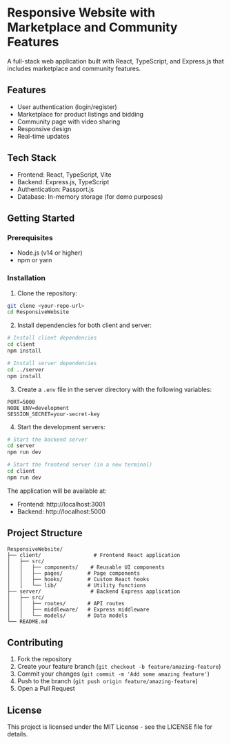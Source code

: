 # Responsive Website with Marketplace and Community Features

A full-stack web application built with React, TypeScript, and Express.js that includes marketplace and community features.

## Features

- User authentication (login/register)
- Marketplace for product listings and bidding
- Community page with video sharing
- Responsive design
- Real-time updates

## Tech Stack

- Frontend: React, TypeScript, Vite
- Backend: Express.js, TypeScript
- Authentication: Passport.js
- Database: In-memory storage (for demo purposes)

## Getting Started

### Prerequisites

- Node.js (v14 or higher)
- npm or yarn

### Installation

1. Clone the repository:
```bash
git clone <your-repo-url>
cd ResponsiveWebsite
```

2. Install dependencies for both client and server:
```bash
# Install client dependencies
cd client
npm install

# Install server dependencies
cd ../server
npm install
```

3. Create a `.env` file in the server directory with the following variables:
```
PORT=5000
NODE_ENV=development
SESSION_SECRET=your-secret-key
```

4. Start the development servers:
```bash
# Start the backend server
cd server
npm run dev

# Start the frontend server (in a new terminal)
cd client
npm run dev
```

The application will be available at:
- Frontend: http://localhost:3001
- Backend: http://localhost:5000

## Project Structure

```
ResponsiveWebsite/
├── client/                 # Frontend React application
│   ├── src/
│   │   ├── components/    # Reusable UI components
│   │   ├── pages/        # Page components
│   │   ├── hooks/        # Custom React hooks
│   │   └── lib/          # Utility functions
├── server/                # Backend Express application
│   ├── src/
│   │   ├── routes/       # API routes
│   │   ├── middleware/   # Express middleware
│   │   └── models/       # Data models
└── README.md
```

## Contributing

1. Fork the repository
2. Create your feature branch (`git checkout -b feature/amazing-feature`)
3. Commit your changes (`git commit -m 'Add some amazing feature'`)
4. Push to the branch (`git push origin feature/amazing-feature`)
5. Open a Pull Request

## License

This project is licensed under the MIT License - see the LICENSE file for details.